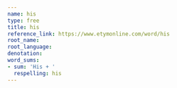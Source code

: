 ```yaml
---
name: his
type: free
title: his
reference_link: https://www.etymonline.com/word/his
root_name: 
root_language: 
denotation: 
word_sums:
- sum: 'His + '
  respelling: his
---
```

